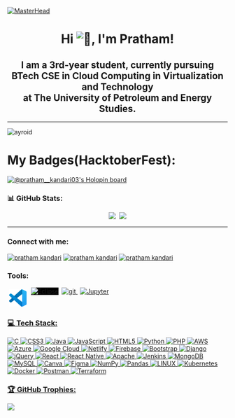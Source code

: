 [![MasterHead](https://mir-s3-cdn-cf.behance.net/project_modules/max_1200/79731568097599.5b50bca477735.jpg)](https://Ayroid.io)

## <h1 align="center">Hi <img src="https://github.com/TheDudeThatCode/TheDudeThatCode/blob/master/Assets/wave.gif" alt="👋" width="40" height="45">, I'm Pratham!</h1>

<h2 align="center">
I am a 3rd-year student, currently pursuing BTech CSE in Cloud Computing in Virtualization and Technology <br> at The University of Petroleum and Energy Studies. 
</h2>
<hr size="2">
<p align="left"> <img src="https://komarev.com/ghpvc/?username=prathamkandari&label=Profile%20views&color=0e75b6&style=flat" alt="ayroid" /> </p>
<h1 align="left">My Badges(HacktoberFest):</h1>

[![@pratham__kandari03's Holopin board](https://holopin.me/pratham__kandari03)](https://holopin.io/@pratham__kandari03)
<h3 align="left"> 📊 GitHub Stats:</h3>
<div align="center">
<img src="https://github-readme-stats.vercel.app/api?username=prathamkandari&theme=tokyonight&hide_border=false&include_all_commits=true&count_private=false" width="400"/>&nbsp;&nbsp;<img src="https://github-readme-streak-stats.herokuapp.com/?user=prathamkandari&theme=tokyonight&hide_border=false" width="438"/><br/>
</div>
<!--![](https://github-readme-stats.vercel.app/api/top-langs/?username=prathamkandari&theme=tokyonight&hide_border=false&include_all_commits=true&count_private=false&layout=compact)-->
<hr size="2">
<!--<img src="https://activity-graph.herokuapp.com/graph?username=prathamkandari&theme=redical">-->

<h3 align="left">Connect with me:</h3>
<p align="left">
<a href="mailto:prathamrushil2003@gmail.com" target="_blank"> <img align="center" src="https://1000logos.net/wp-content/uploads/2021/05/Gmail-logo.png" alt="pratham kandari" height="30" width="50" /></a>
<a href="https://www.linkedin.com/in/pratham-kandari-a02ab3235/" target="_blank"><img align="center" src="https://raw.githubusercontent.com/rahuldkjain/github-profile-readme-generator/master/src/images/icons/Social/linked-in-alt.svg" alt="pratham kandari" height="30" width="40" margin-right="2px"/></a>
<!-- <a href="https://www.hackerrank.com/prathamrushil" target="_blank"><img align="center" src="https://raw.githubusercontent.com/rahuldkjain/github-profile-readme-generator/master/src/images/icons/Social/hackerrank.svg" alt="ayroid" height="30" width="40" /></a> -->
<a href="https://www.instagram.com/pratham__kandari03/" target="_blank"><img align="center" src="https://raw.githubusercontent.com/rahuldkjain/github-profile-readme-generator/master/src/images/icons/Social/instagram.svg" alt="pratham kandari" height="30" width="40" /></a>
</p>

<h3 align="left">Tools:</h3>
<p align="left"><img src="https://raw.githubusercontent.com/github/explore/80688e429a7d4ef2fca1e82350fe8e3517d3494d/topics/visual-studio-code/visual-studio-code.png" alt="VS Code" height="40" width="40" style="vertical-align:top; margin:4px; margin-right: 3px">
<img src="https://algol.dev/wp-content/uploads/2020/10/logo-eclipse.png" alt="Eclipse" height="40" width="40" style="vertical-align:top; margin-left: 3px; margin-right: 3px; background-color: black;">
<a href="https://git-scm.com/" target="_blank" rel="noreferrer"> <img src="https://www.vectorlogo.zone/logos/git-scm/git-scm-icon.svg" alt="git" width="40" height="40"/>
<img src="https://upload.wikimedia.org/wikipedia/commons/thumb/3/38/Jupyter_logo.svg/1200px-Jupyter_logo.svg.png" alt="Jupyter" height="40" width="40" style="vertical-align:top; margin-left: 5px; margin-right: 5px;">
</p>

<!--               -->
<h3 align="left">💻 Tech Stack:</h3>

![C](https://img.shields.io/badge/c-%2300599C.svg?style=for-the-badge&logo=c&logoColor=white) ![CSS3](https://img.shields.io/badge/css3-%231572B6.svg?style=for-the-badge&logo=css3&logoColor=white) ![Java](https://img.shields.io/badge/java-%23ED8B00.svg?style=for-the-badge&logo=java&logoColor=white) ![JavaScript](https://img.shields.io/badge/javascript-%23323330.svg?style=for-the-badge&logo=javascript&logoColor=%23F7DF1E) ![HTML5](https://img.shields.io/badge/html5-%23E34F26.svg?style=for-the-badge&logo=html5&logoColor=white) ![Python](https://img.shields.io/badge/python-3670A0?style=for-the-badge&logo=python&logoColor=ffdd54) ![PHP](https://img.shields.io/badge/php-%23777BB4.svg?style=for-the-badge&logo=php&logoColor=white) ![AWS](https://img.shields.io/badge/AWS-%23FF9900.svg?style=for-the-badge&logo=amazon-aws&logoColor=white) ![Azure](https://img.shields.io/badge/azure-%230072C6.svg?style=for-the-badge&logo=azure-devops&logoColor=white) ![Google Cloud](https://img.shields.io/badge/Google%20Cloud-%234285F4.svg?style=for-the-badge&logo=google-cloud&logoColor=white) ![Netlify](https://img.shields.io/badge/netlify-%23000000.svg?style=for-the-badge&logo=netlify&logoColor=#00C7B7) ![Firebase](https://img.shields.io/badge/firebase-%23039BE5.svg?style=for-the-badge&logo=firebase) ![Bootstrap](https://img.shields.io/badge/bootstrap-%23563D7C.svg?style=for-the-badge&logo=bootstrap&logoColor=white) ![Django](https://img.shields.io/badge/django-%23092E20.svg?style=for-the-badge&logo=django&logoColor=white) ![jQuery](https://img.shields.io/badge/jquery-%230769AD.svg?style=for-the-badge&logo=jquery&logoColor=white) ![React](https://img.shields.io/badge/react-%2320232a.svg?style=for-the-badge&logo=react&logoColor=%2361DAFB) ![React Native](https://img.shields.io/badge/react_native-%2320232a.svg?style=for-the-badge&logo=react&logoColor=%2361DAFB) ![Apache](https://img.shields.io/badge/apache-%23D42029.svg?style=for-the-badge&logo=apache&logoColor=white) ![Jenkins](https://img.shields.io/badge/jenkins-%232C5263.svg?style=for-the-badge&logo=jenkins&logoColor=white) ![MongoDB](https://img.shields.io/badge/MongoDB-%234ea94b.svg?style=for-the-badge&logo=mongodb&logoColor=white) ![MySQL](https://img.shields.io/badge/mysql-%2300f.svg?style=for-the-badge&logo=mysql&logoColor=white) ![Canva](https://img.shields.io/badge/Canva-%2300C4CC.svg?style=for-the-badge&logo=Canva&logoColor=white) 	![Figma](https://img.shields.io/badge/figma-%23F24E1E.svg?style=for-the-badge&logo=figma&logoColor=white) ![NumPy](https://img.shields.io/badge/numpy-%23013243.svg?style=for-the-badge&logo=numpy&logoColor=white) ![Pandas](https://img.shields.io/badge/pandas-%23150458.svg?style=for-the-badge&logo=pandas&logoColor=white) ![LINUX](https://img.shields.io/badge/Linux-FCC624?style=for-the-badge&logo=linux&logoColor=black) ![Kubernetes](https://img.shields.io/badge/kubernetes-%23326ce5.svg?style=for-the-badge&logo=kubernetes&logoColor=white) ![Docker](https://img.shields.io/badge/docker-%230db7ed.svg?style=for-the-badge&logo=docker&logoColor=white) ![Postman](https://img.shields.io/badge/Postman-FF6C37?style=for-the-badge&logo=postman&logoColor=white) ![Terraform](https://img.shields.io/badge/terraform-%235835CC.svg?style=for-the-badge&logo=terraform&logoColor=white)

<h3 align="left">🏆 GitHub Trophies:</h3>

![](https://github-profile-trophy.vercel.app/?username=prathamkandari&theme=radical&no-frame=false&no-bg=false&margin-w=4)
